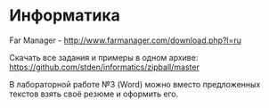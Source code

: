 Информатика
===========

Far Manager - http://www.farmanager.com/download.php?l=ru

Скачать все задания и примеры в одном архиве:
https://github.com/stden/informatics/zipball/master

В лабораторной работе №3 (Word) можно вместо предложенных текстов взять своё резюме и оформить его.
